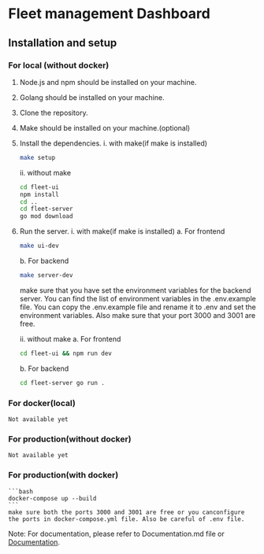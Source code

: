 # Fleet management Dashboard

## Installation and setup

### For local (without docker)

1. Node.js and npm should be installed on your machine.
2. Golang should be installed on your machine.
3. Clone the repository.
4. Make should be installed on your machine.(optional)
5. Install the dependencies.
      i. with make(if make is installed)
   ```bash
   make setup
   ```
      ii. without make
   ```bash
   cd fleet-ui
   npm install
   cd ..
   cd fleet-server
   go mod download
   ```
6. Run the server.
   i. with make(if make is installed)
   a. For frontend
   ```bash
   make ui-dev
   ```
   b. For backend
   ```bash 
   make server-dev
   ```
   make sure that you have set the environment variables for the backend server. You can find the list of environment variables in the .env.example file. You can copy the .env.example file and rename it to .env and set the environment variables.
   Also make sure that your port 3000 and 3001 are free.

   ii. without make
   a. For frontend
   ```bash 
   cd fleet-ui && npm run dev
   ```
   b. For backend
   ```bash
   cd fleet-server go run .
   ```

### For docker(local)

    Not available yet

### For production(without docker)

    Not available yet

### For production(with docker)

    ```bash
    docker-compose up --build
    ```
    make sure both the ports 3000 and 3001 are free or you canconfigure the ports in docker-compose.yml file. Also be careful of .env file.

Note: For documentation, please refer to Documentation.md file or [Documentation](/Documentation.md).
